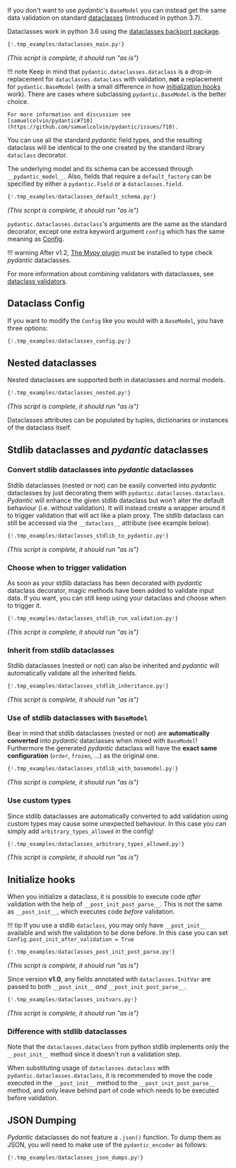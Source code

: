 If you don't want to use _pydantic_'s `BaseModel` you can instead get the same data validation on standard
[dataclasses](https://docs.python.org/3/library/dataclasses.html) (introduced in python 3.7).

Dataclasses work in python 3.6 using the [dataclasses backport package](https://github.com/ericvsmith/dataclasses).

```py
{!.tmp_examples/dataclasses_main.py!}
```
_(This script is complete, it should run "as is")_

!!! note
    Keep in mind that `pydantic.dataclasses.dataclass` is a drop-in replacement for `dataclasses.dataclass`
    with validation, **not** a replacement for `pydantic.BaseModel` (with a small difference in how [initialization hooks](#initialize-hooks) work). There are cases where subclassing
    `pydantic.BaseModel` is the better choice.

    For more information and discussion see
    [samuelcolvin/pydantic#710](https://github.com/samuelcolvin/pydantic/issues/710).

You can use all the standard _pydantic_ field types, and the resulting dataclass will be identical to the one
created by the standard library `dataclass` decorator.

The underlying model and its schema can be accessed through `__pydantic_model__`.
Also, fields that require a `default_factory` can be specified by either a `pydantic.Field` or a `dataclasses.field`.

```py
{!.tmp_examples/dataclasses_default_schema.py!}
```
_(This script is complete, it should run "as is")_

`pydantic.dataclasses.dataclass`'s arguments are the same as the standard decorator, except one extra
keyword argument `config` which has the same meaning as [Config](model_config.md).

!!! warning
    After v1.2, [The Mypy plugin](../mypy_plugin.md) must be installed to type check _pydantic_ dataclasses.

For more information about combining validators with dataclasses, see
[dataclass validators](validators.md#dataclass-validators).

## Dataclass Config

If you want to modify the `Config` like you would with a `BaseModel`, you have three options:

```py
{!.tmp_examples/dataclasses_config.py!}
```

## Nested dataclasses

Nested dataclasses are supported both in dataclasses and normal models.

```py
{!.tmp_examples/dataclasses_nested.py!}
```
_(This script is complete, it should run "as is")_

Dataclasses attributes can be populated by tuples, dictionaries or instances of the dataclass itself.

## Stdlib dataclasses and _pydantic_ dataclasses

### Convert stdlib dataclasses into _pydantic_ dataclasses

Stdlib dataclasses (nested or not) can be easily converted into _pydantic_ dataclasses by just decorating
them with `pydantic.dataclasses.dataclass`.
_Pydantic_ will enhance the given stdlib dataclass but won't alter the default behaviour (i.e. without validation).
It will instead create a wrapper around it to trigger validation that will act like a plain proxy.
The stdlib dataclass can still be accessed via the `__dataclass__` attribute (see example below).

```py
{!.tmp_examples/dataclasses_stdlib_to_pydantic.py!}
```
_(This script is complete, it should run "as is")_

### Choose when to trigger validation

As soon as your stdlib dataclass has been decorated with _pydantic_ dataclass decorator, magic methods have been
added to validate input data. If you want, you can still keep using your dataclass and choose when to trigger it.

```py
{!.tmp_examples/dataclasses_stdlib_run_validation.py!}
```
_(This script is complete, it should run "as is")_

### Inherit from stdlib dataclasses

Stdlib dataclasses (nested or not) can also be inherited and _pydantic_ will automatically validate
all the inherited fields.

```py
{!.tmp_examples/dataclasses_stdlib_inheritance.py!}
```
_(This script is complete, it should run "as is")_

### Use of stdlib dataclasses with `BaseModel`

Bear in mind that stdlib dataclasses (nested or not) are **automatically converted** into _pydantic_
dataclasses when mixed with `BaseModel`! Furthermore the generated _pydantic_ dataclass will have
the **exact same configuration** (`order`, `frozen`, ...) as the original one.

```py
{!.tmp_examples/dataclasses_stdlib_with_basemodel.py!}
```
_(This script is complete, it should run "as is")_

### Use custom types

Since stdlib dataclasses are automatically converted to add validation using
custom types may cause some unexpected behaviour.
In this case you can simply add `arbitrary_types_allowed` in the config!

```py
{!.tmp_examples/dataclasses_arbitrary_types_allowed.py!}
```
_(This script is complete, it should run "as is")_

## Initialize hooks

When you initialize a dataclass, it is possible to execute code *after* validation
with the help of `__post_init_post_parse__`. This is not the same as `__post_init__`, which executes
code *before* validation.

!!! tip
    If you use a stdlib `dataclass`, you may only have `__post_init__` available and wish the validation to
    be done before. In this case you can set `Config.post_init_after_validation = True`


```py
{!.tmp_examples/dataclasses_post_init_post_parse.py!}
```
_(This script is complete, it should run "as is")_

Since version **v1.0**, any fields annotated with `dataclasses.InitVar` are passed to both `__post_init__` *and*
`__post_init_post_parse__`.

```py
{!.tmp_examples/dataclasses_initvars.py!}
```
_(This script is complete, it should run "as is")_

### Difference with stdlib dataclasses

Note that the `dataclasses.dataclass` from python stdlib implements only the `__post_init__` method since it doesn't run a validation step.

When substituting usage of `dataclasses.dataclass` with `pydantic.dataclasses.dataclass`, it is recommended to move the code executed in the `__post_init__` method to the `__post_init_post_parse__` method, and only leave behind part of code which needs to be executed before validation.

## JSON Dumping

_Pydantic_ dataclasses do not feature a `.json()` function. To dump them as JSON, you will need to make use of the `pydantic_encoder` as follows:

```py
{!.tmp_examples/dataclasses_json_dumps.py!}
```

